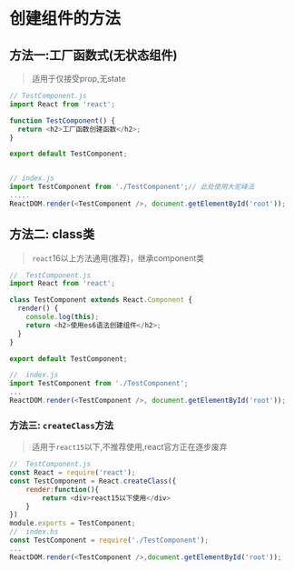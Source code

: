 # 创建组件的方法

## 方法一:工厂函数式(无状态组件)

> 适用于仅接受prop,无state

```js
// TestComponent.js
import React from 'react';

function TestComponent() {
  return <h2>工厂函数创建函数</h2>;
}

export default TestComponent;


// index.js
import TestComponent from './TestComponent';// 此处使用大驼峰法
.....
ReactDOM.render(<TestComponent />, document.getElementById('root'));
```

## 方法二: class类

> `react`16以上方法通用(推荐)，继承component类

```js
//	TestComponent.js
import React from 'react';

class TestComponent extends React.Component {
  render() {
    console.log(this);
    return <h2>使用es6语法创建组件</h2>;
  }
}

export default TestComponent;

//	index.js
import TestComponent from './TestComponent';
...
ReactDOM.render(<TestComponent />, document.getElementById('root'));
```

### 方法三: `createClass`方法

> 适用于`react15`以下,不推荐使用,react官方正在逐步废弃

```js
//	TestComponent.js
const React = require('react');
const TestComponent = React.createClass({
    render:function(){
        return <div>react15以下使用</div>
    }
})
module.exports = TestComponent;
//	index.hs
const TestComponent = require('./TestComponent');
...
ReactDOM.render(<TestComponent />,document.getElementById('root'));
```


